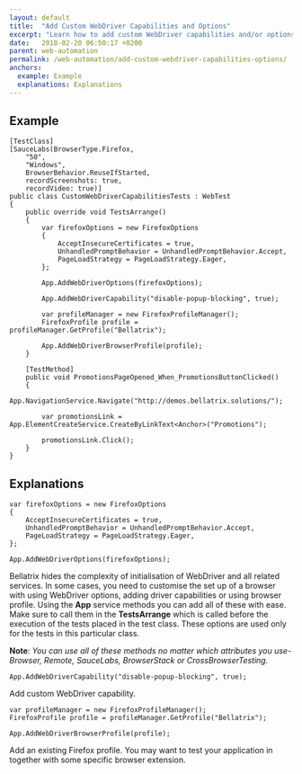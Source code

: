 ```yaml
---
layout: default
title:  "Add Custom WebDriver Capabilities and Options"
excerpt: "Learn how to add custom WebDriver capabilities and/or options."
date:   2018-02-20 06:50:17 +0200
parent: web-automation
permalink: /web-automation/add-custom-webdriver-capabilities-options/
anchors:
  example: Example
  explanations: Explanations
---
```

Example
-------
```
[TestClass]
[SauceLabs(BrowserType.Firefox,
    "50",
    "Windows",
    BrowserBehavior.ReuseIfStarted,
    recordScreenshots: true,
    recordVideo: true)]
public class CustomWebDriverCapabilitiesTests : WebTest
{
    public override void TestsArrange()
    {
        var firefoxOptions = new FirefoxOptions
        {
            AcceptInsecureCertificates = true,
            UnhandledPromptBehavior = UnhandledPromptBehavior.Accept,
            PageLoadStrategy = PageLoadStrategy.Eager,
        };

        App.AddWebDriverOptions(firefoxOptions);

        App.AddWebDriverCapability("disable-popup-blocking", true);

        var profileManager = new FirefoxProfileManager();
        FirefoxProfile profile = profileManager.GetProfile("Bellatrix");

        App.AddWebDriverBrowserProfile(profile);
    }

    [TestMethod]
    public void PromotionsPageOpened_When_PromotionsButtonClicked()
    {
        App.NavigationService.Navigate("http://demos.bellatrix.solutions/");

        var promotionsLink = App.ElementCreateService.CreateByLinkText<Anchor>("Promotions");

        promotionsLink.Click();
    }
}
```

Explanations
------------
```
var firefoxOptions = new FirefoxOptions
{
    AcceptInsecureCertificates = true,
    UnhandledPromptBehavior = UnhandledPromptBehavior.Accept,
    PageLoadStrategy = PageLoadStrategy.Eager,
};

App.AddWebDriverOptions(firefoxOptions);
```
Bellatrix hides the complexity of initialisation of WebDriver and all related services. In some cases, you need to customise the set up of a browser with using WebDriver options, adding driver capabilities or using browser profile. Using the **App** service methods you can add all of these with ease. Make sure to call them in the **TestsArrange** which is called before the execution of the tests placed in the test class. These options are used only for the tests in this particular class.

**Note**: *You can use all of these methods no matter which attributes you use- Browser, Remote, SauceLabs, BrowserStack or CrossBrowserTesting.*
```
App.AddWebDriverCapability("disable-popup-blocking", true);
```
Add custom WebDriver capability.
```
var profileManager = new FirefoxProfileManager();
FirefoxProfile profile = profileManager.GetProfile("Bellatrix");

App.AddWebDriverBrowserProfile(profile);
```
Add an existing Firefox profile. You may want to test your application in together with some specific browser extension.